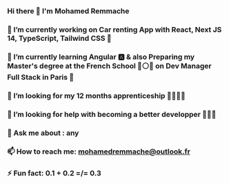 ### Hi there 👋 I'm Mohamed Remmache
### 🔭 I’m currently working on Car renting App with React, Next JS 14, TypeScript, Tailwind CSS 🚗
### 🌱 I’m currently learning Angular 🅰️ & also Preparing my Master's degree at the French School 🔵⚪🔴 on Dev Manager Full Stack in Paris 🗼
### 👯 I’m looking for my 12 months apprenticeship 👨🏻‍🎓💼
### 🤔 I’m looking for help with becoming a better developper 🧑🏻‍💻
### 💬 Ask me about : any
### 📫 How to reach me: mohamedremmache@outlook.fr
### ⚡ Fun fact: 0.1 + 0.2 =/= 0.3


<!--
**mohrem09/mohrem09** is a ✨ _special_ ✨ repository because its `README.md` (this file) appears on your GitHub profile.

Here are some ideas to get you started:



